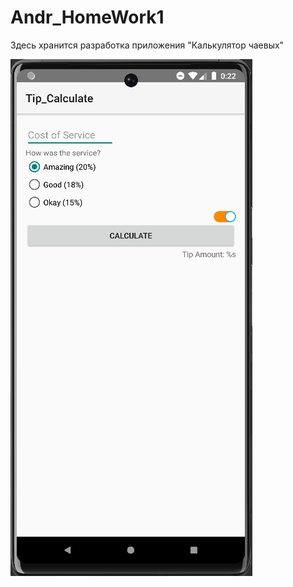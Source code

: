 # Andr_HomeWork1

Здесь хранится разработка приложения "Калькулятор чаевых"

<img src="https://github.com/AlexZaitcev08/Tip_Calculate/blob/main/app/screenShot.png">
